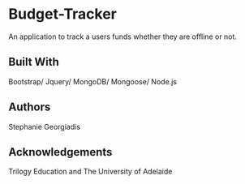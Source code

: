# Budget-Tracker
An application to track a users funds whether they are offline or not.

## Built With
Bootstrap/ Jquery/ MongoDB/ Mongoose/ Node.js

## Authors
Stephanie Georgiadis

## Acknowledgements
Trilogy Education and The University of Adelaide